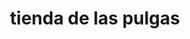 ---
title: "tienda de las pulgas"
url: /puerto-montt/tienda-de-las-pulgas/
shop: grandes almacenes
---